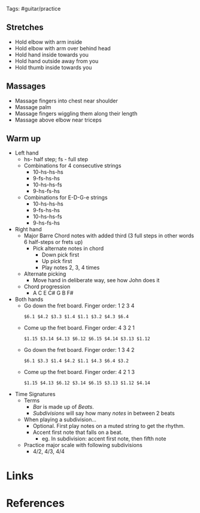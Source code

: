 Tags: #guitar/practice 

## Stretches
- Hold elbow with arm inside
- Hold elbow with arm over behind head
- Hold hand inside towards you
- Hold hand outside away from you
- Hold thumb inside towards you

## Massages
- Massage fingers into chest near shoulder
- Massage palm 
- Massage fingers wiggling them along their length
- Massage above elbow near triceps

## Warm up
- Left hand
	- hs- half step; fs - full step
	- Combinations for 4 consecutive strings
		- 10-hs-hs-hs
		- 9-fs-hs-hs
		- 10-hs-hs-fs
		- 9-hs-fs-hs
	- Combinations for E-D-G-e strings
		- 10-hs-hs-hs
		- 9-fs-hs-hs
		- 10-hs-hs-fs
		- 9-hs-fs-hs
- Right hand
	- Major Barre Chord notes with added third (3 full steps in other words 6 half-steps or frets up)
		- Pick alternate notes in chord
			- Down pick first
			- Up pick first
			- Play notes 2, 3, 4 times
	- Alternate picking
		- Move hand in deliberate way, see how John does it
	- Chord progression
		- A C E C# G B F#
- Both hands
	- Go down the fret board. Finger order: 1 2 3 4
	  ```jtab
	  $6.1 $4.2 $3.3 $1.4 $1.1 $3.2 $4.3 $6.4
	  ```
	- Come up the fret board. Finger order: 4 3 2 1
	  ```jtab
	  $1.15 $3.14 $4.13 $6.12 $6.15 $4.14 $3.13 $1.12
	  ```
	- Go down the fret board. Finger order: 1 3 4 2
	  ```jtab
	  $6.1 $3.3 $1.4 $4.2 $1.1 $4.3 $6.4 $3.2
		```
	- Come up the fret board. Finger order: 4 2 1 3
	  ```jtab 1 4 6 3
	  $1.15 $4.13 $6.12 $3.14 $6.15 $3.13 $1.12 $4.14
		```
- Time Signatures
	- Terms
		- *Bar* is made up of *Beats*.
		- *Subdivisions* will say how many *notes* in between 2 beats
	- When playing a subdivision...
		- Optional. First play notes on a muted string to get the rhythm.
		- Accent first note that falls on a beat.
			- eg. In subdivision: accent first note, then fifth note
	- Practice major scale with following subdivisions
		- 4/2, 4/3, 4/4



# Links

# References